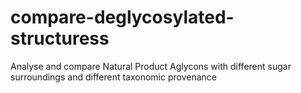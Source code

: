 # compare-deglycosylated-structuress
Analyse and compare Natural Product Aglycons with different sugar surroundings and different taxonomic provenance
